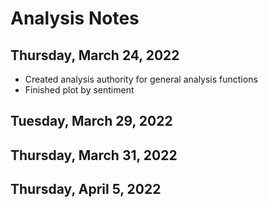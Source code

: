 #  **Analysis Notes**
## Thursday, March 24, 2022
- Created analysis authority for general analysis functions
- Finished plot by sentiment

## Tuesday, March 29, 2022

## Thursday, March 31, 2022

## Thursday, April 5, 2022
